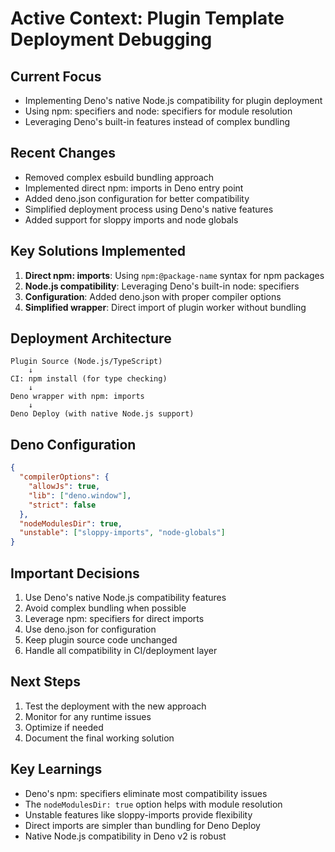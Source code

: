 # Active Context: Plugin Template Deployment Debugging

## Current Focus
- Implementing Deno's native Node.js compatibility for plugin deployment
- Using npm: specifiers and node: specifiers for module resolution
- Leveraging Deno's built-in features instead of complex bundling

## Recent Changes
- Removed complex esbuild bundling approach
- Implemented direct npm: imports in Deno entry point
- Added deno.json configuration for better compatibility
- Simplified deployment process using Deno's native features
- Added support for sloppy imports and node globals

## Key Solutions Implemented
1. **Direct npm: imports**: Using `npm:@package-name` syntax for npm packages
2. **Node.js compatibility**: Leveraging Deno's built-in node: specifiers
3. **Configuration**: Added deno.json with proper compiler options
4. **Simplified wrapper**: Direct import of plugin worker without bundling

## Deployment Architecture
```
Plugin Source (Node.js/TypeScript)
    ↓
CI: npm install (for type checking)
    ↓
Deno wrapper with npm: imports
    ↓
Deno Deploy (with native Node.js support)
```

## Deno Configuration
```json
{
  "compilerOptions": {
    "allowJs": true,
    "lib": ["deno.window"],
    "strict": false
  },
  "nodeModulesDir": true,
  "unstable": ["sloppy-imports", "node-globals"]
}
```

## Important Decisions
1. Use Deno's native Node.js compatibility features
2. Avoid complex bundling when possible
3. Leverage npm: specifiers for direct imports
4. Use deno.json for configuration
5. Keep plugin source code unchanged
6. Handle all compatibility in CI/deployment layer

## Next Steps
1. Test the deployment with the new approach
2. Monitor for any runtime issues
3. Optimize if needed
4. Document the final working solution

## Key Learnings
- Deno's npm: specifiers eliminate most compatibility issues
- The `nodeModulesDir: true` option helps with module resolution
- Unstable features like sloppy-imports provide flexibility
- Direct imports are simpler than bundling for Deno Deploy
- Native Node.js compatibility in Deno v2 is robust
